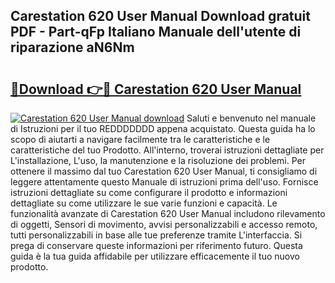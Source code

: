 ## Carestation 620 User Manual Download gratuit PDF - Part-qFp Italiano Manuale dell'utente di riparazione aN6Nm

# <h2><a href="http://dfbivmh.blite.top/?on=Carestation+620+User+Manual">🔗Download 👉🔴 Carestation 620 User Manual</a></h2>

[![Carestation 620 User Manual download](https://i.imgur.com/lujVjoI.png)](http://dfbivmh.blite.top/?on=Carestation+620+User+Manual)
Saluti e benvenuto nel manuale di Istruzioni per il tuo REDDDDDDD appena acquistato. Questa guida ha lo scopo di aiutarti a navigare facilmente tra le caratteristiche e le caratteristiche del tuo Prodotto. All'interno, troverai istruzioni dettagliate per L'installazione, L'uso, la manutenzione e la risoluzione dei problemi. Per ottenere il massimo dal tuo Carestation 620 User Manual, ti consigliamo di leggere attentamente questo Manuale di istruzioni prima dell'uso. Fornisce istruzioni dettagliate su come configurare il prodotto e informazioni dettagliate su come utilizzare le sue varie funzioni e capacità. Le funzionalità avanzate di Carestation 620 User Manual includono rilevamento di oggetti, Sensori di movimento, avvisi personalizzabili e accesso remoto, tutti personalizzabili in base alle tue preferenze tramite L'interfaccia. Si prega di conservare queste informazioni per riferimento futuro. Questa guida è la tua guida affidabile per utilizzare efficacemente il tuo nuovo prodotto.
